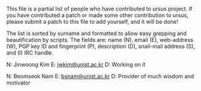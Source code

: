 This file is a partial list of people who have contributed to ursus project.  If
you have contributed a patch or made some other contribution to ursus,
please submit a patch to this file to add yourself, and it will be done!

The list is sorted by surname and formatted to allow easy grepping and
beautification by scripts.  The fields are: name (N), email (E), web-address
(W), PGP key ID and fingerprint (P), description (D), snail-mail address
(S), and (I) IRC handle.


N: Jinwoong Kim
E: jwkim@unist.ac.kr
D: Working on it

N: Beomseok Nam
E: bsnam@unist.ac.kr
D: Provider of much wisdom and motivator
